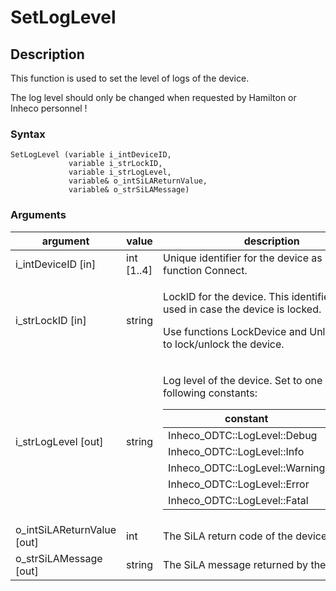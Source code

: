 # SetLogLevel

## Description

This function is used to set the level of logs of the device.

The log level should only be changed when requested by Hamilton or Inheco personnel !

### Syntax

```
SetLogLevel (variable i_intDeviceID, 
             variable i_strLockID, 
             variable i_strLogLevel,
             variable& o_intSiLAReturnValue, 
             variable& o_strSiLAMessage)
```

### Arguments

| argument                     | value       | description                                                                                                                                                                                                                                                                                                                                                                                                                                                                      |
| ---------------------------- | ----------- | -------------------------------------------------------------------------------------------------------------------------------------------------------------------------------------------------------------------------------------------------------------------------------------------------------------------------------------------------------------------------------------------------------------------------------------------------------------------------------- |
| i\_intDeviceID \[in]         | int \[1..4] | Unique identifier for the device as returned by function Connect.                                                                                                                                                                                                                                                                                                                                                                                                                |
| i\_strLockID \[in]           | string      | <p>LockID for the device. This identifier has to be used in case the device is locked.</p><p>Use functions LockDevice and UnlockDevice to lock/unlock the device.</p>                                                                                                                                                                                                                                                                                                            |
| i\_strLogLevel \[out]        | string      | <p>Log level of the device. Set to one of the following constants:</p><table><thead><tr><th>constant</th><th>value</th></tr></thead><tbody><tr><td>Inheco_ODTC::LogLevel::Debug</td><td>'DEBUG'</td></tr><tr><td>Inheco_ODTC::LogLevel::Info</td><td>'INFO'</td></tr><tr><td>Inheco_ODTC::LogLevel::Warning</td><td>'WARN'</td></tr><tr><td>Inheco_ODTC::LogLevel::Error</td><td>'ERROR'</td></tr><tr><td>Inheco_ODTC::LogLevel::Fatal</td><td>'FATAL'</td></tr></tbody></table> |
| o\_intSiLAReturnValue \[out] | int         | The SiLA return code of the device.                                                                                                                                                                                                                                                                                                                                                                                                                                              |
| o\_strSiLAMessage \[out]     | string      | The SiLA message returned by the device.                                                                                                                                                                                                                                                                                                                                                                                                                                         |
